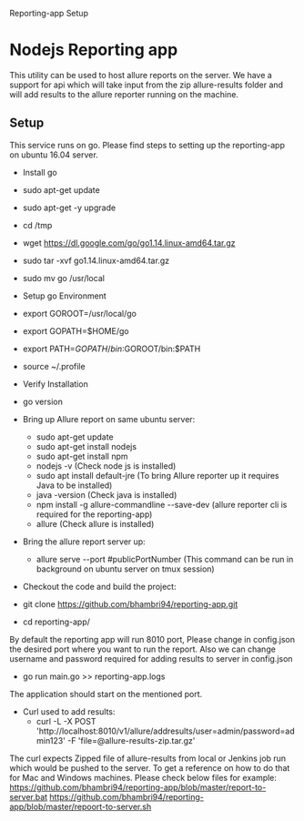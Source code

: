 Reporting-app Setup

# Nodejs Reporting app
This utility can be used to host allure reports on the server. We have a support for api which will take input from the zip allure-results folder and will add results to the allure reporter running on the machine.
 
## Setup
This service runs on go. Please find steps to setting up the reporting-app on ubuntu 16.04 server.
 
- Install go
 - sudo apt-get update
 - sudo apt-get -y upgrade
 - cd /tmp
 - wget https://dl.google.com/go/go1.14.linux-amd64.tar.gz
 - sudo tar -xvf go1.14.linux-amd64.tar.gz
 - sudo mv go /usr/local
 
- Setup go Environment
 - export GOROOT=/usr/local/go
 - export GOPATH=$HOME/go
 - export PATH=$GOPATH/bin:$GOROOT/bin:$PATH
 - source ~/.profile
 
- Verify Installation
 - go version
 
- Bring up Allure report on same ubuntu server:
   - sudo apt-get update
   - sudo apt-get install nodejs
   - sudo apt-get install npm
   - nodejs -v (Check node js is installed)
   - sudo apt install default-jre (To bring Allure reporter up it requires Java to be installed)
   - java -version (Check java is installed)
   - npm install -g allure-commandline --save-dev (allure reporter cli is required for the reporting-app)
   - allure (Check allure is installed)
 
- Bring the allure report server up:
   - allure serve --port #publicPortNumber (This command can be run in background on ubuntu server on tmux session)
 
- Checkout the code and build the project:
 - git clone https://github.com/bhambri94/reporting-app.git
 
 - cd reporting-app/
 
By default the reporting app will run 8010 port, Please change in config.json the desired port where you want to run the report.
Also we can change username and password required for adding results to server in config.json
 
 - go run main.go >> reporting-app.logs
 
The application should start on the mentioned port.
 
- Curl used to add results:
  - curl -L -X POST 'http://localhost:8010/v1/allure/addresults/user=admin/password=admin123' -F 'file=@allure-results-zip.tar.gz'
 
The curl expects Zipped file of allure-results from local or Jenkins job run which would be pushed to the server. To get a reference on how to do that for Mac and Windows machines. Please check below files for example:
https://github.com/bhambri94/reporting-app/blob/master/report-to-server.bat
https://github.com/bhambri94/reporting-app/blob/master/repoort-to-server.sh